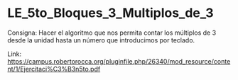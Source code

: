 # LE_5to_Bloques_3_Multiplos_de_3

Consigna:
    Hacer el algoritmo que nos permita contar los múltiplos de 3 desde la unidad hasta un número que introducimos por teclado.

Link: https://campus.robertorocca.org/pluginfile.php/26340/mod_resource/content/1/Ejercitaci%C3%B3n5to.pdf
